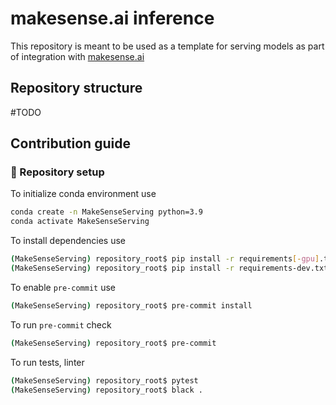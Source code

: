 # makesense.ai inference
This repository is meant to be used as a template for serving models as part of integration with
[makesense.ai](https://github.com/SkalskiP/make-sense)


## Repository structure
#TODO

## Contribution guide

### :rotating_light: Repository setup
To initialize conda environment use
```bash
conda create -n MakeSenseServing python=3.9
conda activate MakeSenseServing
```

To install dependencies use
```bash
(MakeSenseServing) repository_root$ pip install -r requirements[-gpu].txt
(MakeSenseServing) repository_root$ pip install -r requirements-dev.txt
```

To enable `pre-commit` use
```bash
(MakeSenseServing) repository_root$ pre-commit install
```

To run `pre-commit` check
```bash
(MakeSenseServing) repository_root$ pre-commit
```

To run tests, linter
```bash
(MakeSenseServing) repository_root$ pytest
(MakeSenseServing) repository_root$ black .
```
